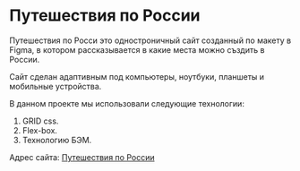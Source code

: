 # Путешествия по России

Путешествия по Росси это одностроничный сайт созданный по макету в Figma, в котором рассказывается в какие места можно създить в России.

Сайт сделан адаптивным под компьютеры, ноутбуки, планшеты и мобильные устройства.

В данном проекте мы использовали следующие технологии:
1. GRID css.
2. Flex-box.
3. Технологию БЭМ.


Адрес сайта: [Путешествия по России](https://nick354.github.io/third--project/index.html)

